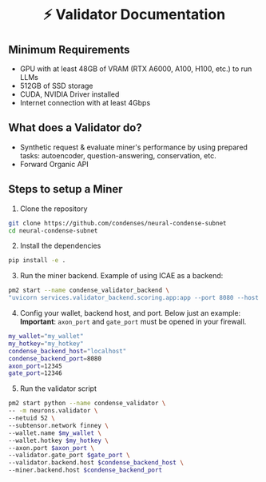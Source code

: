 <div align="center">

# ⚡ Validator Documentation

</div>

## Minimum Requirements
- GPU with at least 48GB of VRAM (RTX A6000, A100, H100, etc.) to run LLMs
- 512GB of SSD storage
- CUDA, NVIDIA Driver installed
- Internet connection with at least 4Gbps

## What does a Validator do?

- Synthetic request & evaluate miner's performance by using prepared tasks: autoencoder, question-answering, conservation, etc.
- Forward Organic API

## Steps to setup a Miner

1. Clone the repository
```bash
git clone https://github.com/condenses/neural-condense-subnet
cd neural-condense-subnet
```

2. Install the dependencies
```bash
pip install -e .
```

3. Run the miner backend. Example of using ICAE as a backend:
```bash
pm2 start --name condense_validator_backend \
"uvicorn services.validator_backend.scoring.app:app --port 8080 --host 0.0.0.0"
```

4. Config your wallet, backend host, and port. Below just an example:
**Important**: `axon_port` and `gate_port` must be opened in your firewall.
```bash
my_wallet="my_wallet"
my_hotkey="my_hotkey"
condense_backend_host="localhost"
condense_backend_port=8080
axon_port=12345
gate_port=12346
```

5. Run the validator script
```bash
pm2 start python --name condense_validator \
-- -m neurons.validator \
--netuid 52 \
--subtensor.network finney \
--wallet.name $my_wallet \
--wallet.hotkey $my_hotkey \
--axon.port $axon_port \
--validator.gate_port $gate_port \
--validator.backend.host $condense_backend_host \
--miner.backend.host $condense_backend_port
```
